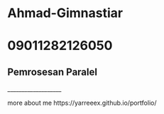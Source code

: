 <h1>Ahmad-Gimnastiar</h1> 
<h1>09011282126050</h1>
<h2>Pemrosesan Paralel</h2>
___________________

<p>more about me https://yarreeex.github.io/portfolio/</p>
